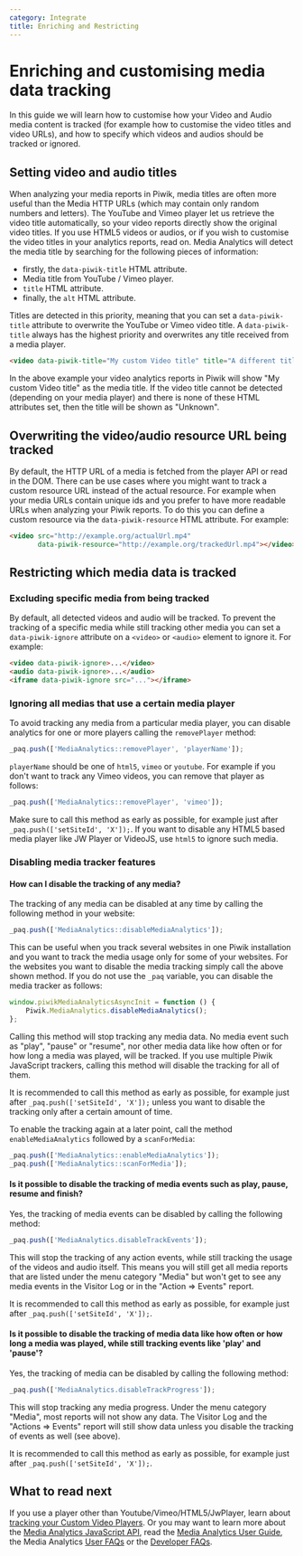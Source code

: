 ```yaml
---
category: Integrate
title: Enriching and Restricting 
---
```

# Enriching and customising media data tracking

In this guide we will learn how to customise how your Video and Audio media content is tracked 
(for example how to customise the video titles and video URLs), and how to specify which videos and audios should be tracked or ignored.
 
## Setting video and audio titles

When analyzing your media reports in Piwik, media titles are often more useful than the Media HTTP URLs (which may contain only 
random numbers and letters). The YouTube and Vimeo player let us retrieve the video title automatically, 
so your video reports directly show the original video titles. 
If you use HTML5 videos or audios, or if you wish to customise the video titles in your analytics reports, read on. 
Media Analytics will detect the media title by searching for the following pieces of information:

* firstly, the `data-piwik-title` HTML attribute.
* Media title from YouTube / Vimeo player.
* `title` HTML attribute.
* finally, the `alt` HTML attribute.

Titles are detected in this priority, meaning that you can set a `data-piwik-title` attribute to overwrite
the YouTube or Vimeo video title. A `data-piwik-title` always has the highest priority and overwrites any title 
received from a media player.

```html
<video data-piwik-title="My custom Video title" title="A different title"></video>
```

In the above example your video analytics reports in Piwik will show "My custom Video title" as the media title. 
If the video title cannot be detected (depending on your media player) and there is none of these HTML attributes set, 
then the title will be shown as "Unknown".

## Overwriting the video/audio resource URL being tracked

By default, the HTTP URL of a media is fetched from the player API or read in the DOM. There can be use cases
 where you might want to track a custom resource URL instead of the actual resource. For example when your media
  URLs contain unique ids and you prefer to have more readable  URLs when analyzing your Piwik reports.
To do this you can define a custom resource via the `data-piwik-resource` HTML attribute. For example:

```html
<video src="http://example.org/actualUrl.mp4"
       data-piwik-resource="http://example.org/trackedUrl.mp4"></video>
```

## Restricting which media data is tracked

### Excluding specific media from being tracked

By default, all detected videos and audio will be tracked. To prevent the tracking of a specific media while still tracking 
other media you can set a `data-piwik-ignore` attribute on a `<video>` or `<audio>` element to ignore it. For example:

```html
<video data-piwik-ignore>...</video>
<audio data-piwik-ignore>...</audio>
<iframe data-piwik-ignore src="..."></iframe>
```

### Ignoring all medias that use a certain media player

To avoid tracking any media from a particular media player, 
you can disable analytics for one or more players calling the `removePlayer` method:

```js
_paq.push(['MediaAnalytics::removePlayer', 'playerName']);
```

`playerName` should be one of `html5`, `vimeo` or `youtube`. 
For example if you don't want to track any Vimeo videos, you can remove that player as follows:
 
```js
_paq.push(['MediaAnalytics::removePlayer', 'vimeo']);
```
 
Make sure to call this method as early as possible, for example just after `_paq.push(['setSiteId', 'X']);`. If you want
to disable any HTML5 based media player like JW Player or VideoJS, use `html5` to ignore such media.

### Disabling media tracker features

#### How can I disable the tracking of any media?

The tracking of any media can be disabled at any time by calling the following method in your website:

```js
_paq.push(['MediaAnalytics::disableMediaAnalytics']);
```

This can be useful when you track several websites in one Piwik installation and you want to track the media usage
only for some of your websites. For the websites you want to disable the media tracking simply call the above shown
method. If you do not use the `_paq` variable, you can disable the media tracker as follows:
 
```js
window.piwikMediaAnalyticsAsyncInit = function () {
    Piwik.MediaAnalytics.disableMediaAnalytics();
};
```

Calling this method will stop tracking any media data. No media event such as "play", "pause" or "resume", nor other media
data like how often or for how long a media was played, will be tracked. If you use multiple Piwik JavaScript trackers, 
calling this method will disable the tracking for all of them. 

It is recommended to call this method as early as possible, for example just after `_paq.push(['setSiteId', 'X']);` unless
you want to disable the tracking only after a certain amount of time.

To enable the tracking again at a later point, call the method `enableMediaAnalytics` followed by a `scanForMedia`:

```js
_paq.push(['MediaAnalytics::enableMediaAnalytics']);
_paq.push(['MediaAnalytics::scanForMedia']);
```

#### Is it possible to disable the tracking of media events such as play, pause, resume and finish?

Yes, the tracking of media events can be disabled by calling the following method:

```js
_paq.push(['MediaAnalytics.disableTrackEvents']);
```

This will stop the tracking of any action events, while still tracking the usage of the videos and audio itself. This means
you will still get all media reports that are listed under the menu category "Media" but won't get to see any media events in the 
Visitor Log or in the "Action => Events" report.
 
It is recommended to call this method as early as possible, for example just after `_paq.push(['setSiteId', 'X']);`.

#### Is it possible to disable the tracking of media data like how often or how long a media was played, while still tracking events like 'play' and 'pause'?

Yes, the tracking of media can be disabled by calling the following method:

```js
_paq.push(['MediaAnalytics.disableTrackProgress']);
```

This will stop tracking any media progress. Under the menu category "Media", most reports will not show any data. 
The Visitor Log and the "Actions => Events" report will still show data unless you disable the tracking of events as well (see above).
 
It is recommended to call this method as early as possible, for example just after `_paq.push(['setSiteId', 'X']);`.


## What to read next

If you use a player other than Youtube/Vimeo/HTML5/JwPlayer, learn about [tracking your Custom Video Players](/guides/media-analytics/custom-player). 
Or you may want to learn more about the [Media Analytics JavaScript API](/guides/media-analytics/reference), 
 read the [Media Analytics User Guide](https://piwik.org/docs/media-analytics/), 
 the Media Analytics [User FAQs](https://piwik.org/faq/media-analytics/) or the [Developer FAQs](/guides/media-analytics/faq).
